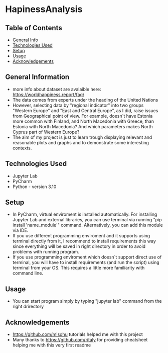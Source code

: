 # HapinessAnalysis

## Table of Contents
* [General Info](#general-information)
* [Technologies Used](#technologies-used)
* [Setup](#setup)
* [Usage](#usage)
* [Acknowledgements](#acknowledgements)



## General Information
- more info about dataset are avalaible here: https://worldhappiness.report/faq/
- The data comes from experts under the heading of the United Nations
- However, selecting data by "regional indicator" into two groups "Western Europe" and "East and Central Europe", as I did, raise issues from Geographical point of view.  For example, doesn´t have Estonia more common with Finland, and North Macedonia with Greece, than Estonia with North Macedonia? And which parameters makes North Cyprus part of Western Europe?  
- The aim of my project is just to learn trough displaying relevant and reasonable plots and graphs and to demonstrate some interesting contexts.



## Technologies Used
- Jupyter Lab
- PyCharm
- Python - version 3.10


## Setup
- In PyCharm, virtual enviroment is installed automatically. For installing Jupyter Lab and external libraries, you can use terminal via running  "pip install 'name_module'" command. Alternatively, you can add this module via IDE.
- If you use different programming enviroment and it supports using terminal directly from it, I recommend to install requirements this way since everything will be saved in right directory in order to avoid problems with running program.
- If you use programming enviroment which doesn´t support direct use of terminal, you will have to install requirements (and run the script) using terminal from your OS. This requires a little more familiarity with command line.


## Usage
- You can start program simply by typing "jupyter lab" command from the right drírectory


## Acknowledgements
- https://github.com/misohu tutorials helped me with this project
- Many thanks to https://github.com/ritaly for providing cheatsheet helping me with this very first readme
